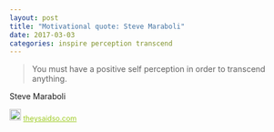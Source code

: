 ```yaml
---
layout: post
title: "Motivational quote: Steve Maraboli"
date: 2017-03-03
categories: inspire perception transcend
---
```

> You must have a positive self perception in order to transcend anything.

Steve Maraboli

<span style="z-index:50;font-size:0.9em;"><img src="https://theysaidso.com/branding/theysaidso.png" height="20" width="20" alt="theysaidso.com"/><a href="https://theysaidso.com" title="Powered by quotes from theysaidso.com" style="color: #9fcc25; margin-left: 4px; vertical-align: middle;">theysaidso.com</a></span>
